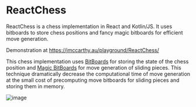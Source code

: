 # ReactChess

ReactChess is a chess implementation in React and Kotlin/JS. It uses bitboards to store chess positions and fancy magic bitboards for efficient move generation.

Demonstration at https://jmccarthy.au/playground/ReactChess/

This chess implementation uses [BitBoards](https://www.chessprogramming.org/Bitboards) for storing the state of the chess position and [Magic BitBoards](https://www.chessprogramming.org/Magic_Bitboards) for move generation of sliding pieces. This technique dramatically decrease the computational time of move generation at the small cost of precomputing move bitboards for sliding pieces and storing them in memory.

![image](https://github.com/user-attachments/assets/78ee50a0-c196-4dda-9c61-0e764cc2aaf7)
